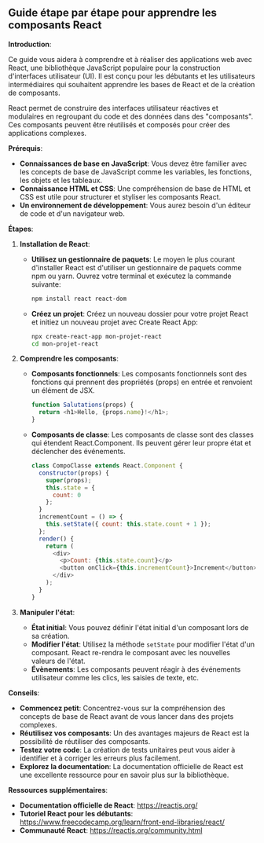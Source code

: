 ##  Guide étape par étape pour apprendre les composants React 

**Introduction**:

Ce guide vous aidera à comprendre et à réaliser des applications web avec React, une bibliothèque JavaScript populaire pour la construction d'interfaces utilisateur (UI). Il est conçu pour les débutants et les utilisateurs intermédiaires qui souhaitent apprendre les bases de React et de la création de composants.

React permet de construire des interfaces utilisateur réactives et modulaires en regroupant du code et des données dans des "composants". Ces composants peuvent être réutilisés et composés pour créer des applications complexes.

**Prérequis**:

* **Connaissances de base en JavaScript**: Vous devez être familier avec les concepts de base de JavaScript comme les variables, les fonctions, les objets et les tableaux.
* **Connaissance HTML et CSS**: Une compréhension de base de HTML et CSS est utile pour structurer et styliser les composants React.
* **Un environnement de développement**: Vous aurez besoin d'un éditeur de code et d'un navigateur web.

**Étapes**:

1. **Installation de React**:

   * **Utilisez un gestionnaire de paquets**: Le moyen le plus courant d'installer React est d'utiliser un gestionnaire de paquets comme npm ou yarn. Ouvrez votre terminal et exécutez la commande suivante:

     ```bash
     npm install react react-dom
     ```

   * **Créez un projet**: Créez un nouveau dossier pour votre projet React et initiez un nouveau projet avec Create React App:

     ```bash
     npx create-react-app mon-projet-react
     cd mon-projet-react
     ```

2. **Comprendre les composants**:

   * **Composants fonctionnels**: Les composants fonctionnels sont des fonctions qui prennent des propriétés (props) en entrée et renvoient un élément de JSX. 

     ```javascript
     function Salutations(props) {
       return <h1>Hello, {props.name}!</h1>;
     }
     ```

   * **Composants de classe**: Les composants de classe sont des classes qui étendent React.Component. Ils peuvent gérer leur propre état et déclencher des événements.

     ```javascript
     class CompoClasse extends React.Component {
       constructor(props) {
         super(props);
         this.state = {
           count: 0
         };
       }
       incrementCount = () => {
         this.setState({ count: this.state.count + 1 });
       };
       render() {
         return (
           <div>
             <p>Count: {this.state.count}</p>
             <button onClick={this.incrementCount}>Increment</button>
           </div>
         );
       }
     }
     ```

3. **Manipuler l'état**:

   * **État initial**: Vous pouvez définir l'état initial d'un composant lors de sa création.
   * **Modifier l'état**: Utilisez la méthode `setState` pour modifier l'état d'un composant. React re-rendra le composant avec les nouvelles valeurs de l'état.
   * **Évènements**: Les composants peuvent réagir à des événements utilisateur comme les clics, les saisies de texte, etc.

**Conseils**:

* **Commencez petit**: Concentrez-vous sur la compréhension des concepts de base de React avant de vous lancer dans des projets complexes.
* **Réutilisez vos composants**: Un des avantages majeurs de React est la possibilité de réutiliser des composants.
* **Testez votre code**: La création de tests unitaires peut vous aider à identifier et à corriger les erreurs plus facilement.
* **Explorez la documentation**: La documentation officielle de React est une excellente ressource pour en savoir plus sur la bibliothèque.

**Ressources supplémentaires**:

* **Documentation officielle de React**: https://reactjs.org/
* **Tutoriel React pour les débutants**: https://www.freecodecamp.org/learn/front-end-libraries/react/
* **Communauté React**: https://reactjs.org/community.html



